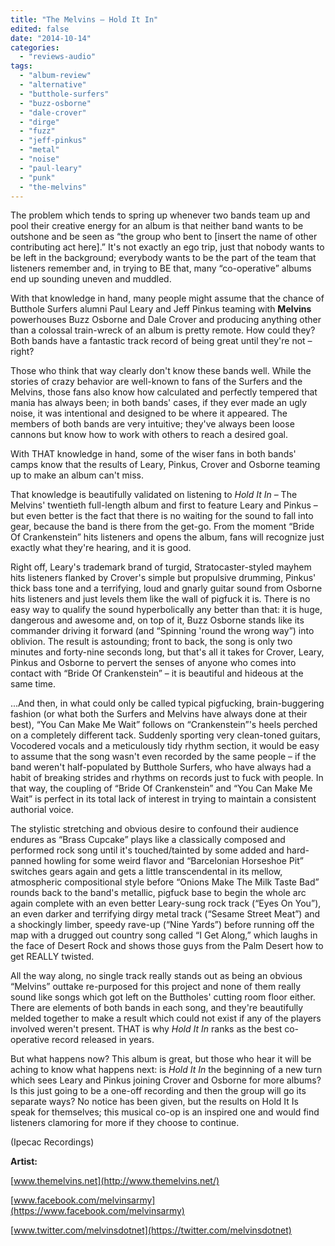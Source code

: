 ```yaml
---
title: "The Melvins – Hold It In"
edited: false
date: "2014-10-14"
categories:
  - "reviews-audio"
tags:
  - "album-review"
  - "alternative"
  - "butthole-surfers"
  - "buzz-osborne"
  - "dale-crover"
  - "dirge"
  - "fuzz"
  - "jeff-pinkus"
  - "metal"
  - "noise"
  - "paul-leary"
  - "punk"
  - "the-melvins"
---
```


The problem which tends to spring up whenever two bands team up and pool their creative energy for an album is that neither band wants to be outshone and be seen as “the group who bent to \[insert the name of other contributing act here\].” It's not exactly an ego trip, just that nobody wants to be left in the background; everybody wants to be the part of the team that listeners remember and, in trying to BE that, many “co-operative” albums end up sounding uneven and muddled.

With that knowledge in hand, many people might assume that the chance of Butthole Surfers alumni Paul Leary and Jeff Pinkus teaming with **Melvins** powerhouses Buzz Osborne and Dale Crover and producing anything other than a colossal train-wreck of an album is pretty remote. How could they? Both bands have a fantastic track record of being great until they're not – right?

Those who think that way clearly don't know these bands well. While the stories of crazy behavior are well-known to fans of the Surfers and the Melvins, those fans also know how calculated and perfectly tempered that mania has always been; in both bands' cases, if they ever made an ugly noise, it was intentional and designed to be where it appeared. The members of both bands are very intuitive; they've always been loose cannons but know how to work with others to reach a desired goal.

With THAT knowledge in hand, some of the wiser fans in both bands' camps know that the results of Leary, Pinkus, Crover and Osborne teaming up to make an album can't miss.

That knowledge is beautifully validated on listening to _Hold It In_ – The Melvins' twentieth full-length album and first to feature Leary and Pinkus – but even better is the fact that there is no waiting for the sound to fall into gear, because the band is there from the get-go. From the moment “Bride Of Crankenstein” hits listeners and opens the album, fans will recognize just exactly what they're hearing, and it is good.

Right off, Leary's trademark brand of turgid, Stratocaster-styled mayhem hits listeners flanked by Crover's simple but propulsive drumming, Pinkus' thick bass tone and a terrifying, loud and gnarly guitar sound from Osborne hits listeners and just levels them like the wall of pigfuck it is. There is no easy way to qualify the sound hyperbolically any better than that: it is huge, dangerous and awesome and, on top of it, Buzz Osborne stands like its commander driving it forward (and “Spinning 'round the wrong way”) into oblivion. The result is astounding; front to back, the song is only two minutes and forty-nine seconds long, but that's all it takes for Crover, Leary, Pinkus and Osborne to pervert the senses of anyone who comes into contact with “Bride Of Crankenstein” – it is beautiful and hideous at the same time.

...And then, in what could only be called typical pigfucking, brain-buggering fashion (or what both the Surfers and Melvins have always done at their best), “You Can Make Me Wait” follows on “Crankenstein”'s heels perched on a completely different tack. Suddenly sporting very clean-toned guitars, Vocodered vocals and a meticulously tidy rhythm section, it would be easy to assume that the song wasn't even recorded by the same people – if the band weren't half-populated by Butthole Surfers, who have always had a habit of breaking strides and rhythms on records just to fuck with people. In that way, the coupling of “Bride Of Crankenstein” and “You Can Make Me Wait” is perfect in its total lack of interest in trying to maintain a consistent authorial voice.

The stylistic stretching and obvious desire to confound their audience endures as “Brass Cupcake” plays like a classically composed and performed rock song until it's touched/tainted by some added and hard-panned howling for some weird flavor and “Barcelonian Horseshoe Pit” switches gears again and gets a little transcendental in its mellow, atmospheric compositional style before “Onions Make The Milk Taste Bad” rounds back to the band's metallic, pigfuck base to begin the whole arc again complete with an even better Leary-sung rock track (“Eyes On You”), an even darker and terrifying dirgy metal track (“Sesame Street Meat”) and a shockingly limber, speedy rave-up (“Nine Yards”) before running off the map with a drugged out country song called “I Get Along,” which laughs in the face of Desert Rock and shows those guys from the Palm Desert how to get REALLY twisted.

All the way along, no single track really stands out as being an obvious “Melvins” outtake re-purposed for this project and none of them really sound like songs which got left on the Buttholes' cutting room floor either. There are elements of both bands in each song, and they're beautifully melded together to make a result which could not exist if any of the players involved weren't present. THAT is why _Hold It In_ ranks as the best co-operative record released in years.

But what happens now? This album is great, but those who hear it will be aching to know what happens next: is _Hold It In_ the beginning of a new turn which sees Leary and Pinkus joining Crover and Osborne for more albums? Is this just going to be a one-off recording and then the group will go its separate ways? No notice has been given, but the results on Hold It Is speak for themselves; this musical co-op is an inspired one and would find listeners clamoring for more if they choose to continue.

(Ipecac Recordings)

**Artist:**

[www.themelvins.net](http://www.themelvins.net/)

[www.facebook.com/melvinsarmy](https://www.facebook.com/melvinsarmy)

[www.twitter.com/melvinsdotnet](https://twitter.com/melvinsdotnet)
